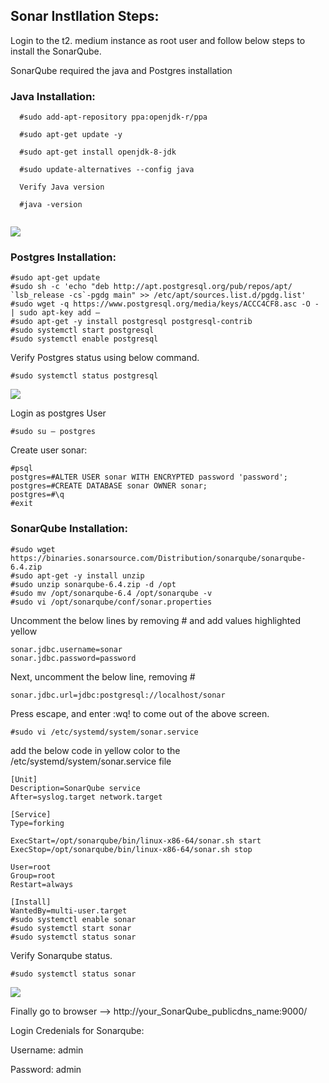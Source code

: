 ## Sonar Instllation Steps:

Login to the t2. medium instance as root user and follow below steps to install the SonarQube.

SonarQube required the java and Postgres installation

### Java Installation:
```
  #sudo add-apt-repository ppa:openjdk-r/ppa 
  
  #sudo apt-get update -y
  
  #sudo apt-get install openjdk-8-jdk
  
  #sudo update-alternatives --config java
  
  Verify Java version
  
  #java -version
  
```
 <image src="images/JavaVersionCheck.jpg"/>
 
### Postgres Installation:
```
#sudo apt-get update
#sudo sh -c 'echo "deb http://apt.postgresql.org/pub/repos/apt/ `lsb_release -cs`-pgdg main" >> /etc/apt/sources.list.d/pgdg.list'
#sudo wget -q https://www.postgresql.org/media/keys/ACCC4CF8.asc -O - | sudo apt-key add –
#sudo apt-get -y install postgresql postgresql-contrib
#sudo systemctl start postgresql
#sudo systemctl enable postgresql
```
Verify Postgres status using below command.
```
#sudo systemctl status postgresql
```
<image src="images/CheckPostgresStatus.jpg"/>

Login as postgres User
```
#sudo su – postgres
```
Create user sonar:
```
#psql
postgres=#ALTER USER sonar WITH ENCRYPTED password 'password';
postgres=#CREATE DATABASE sonar OWNER sonar;
postgres=#\q
#exit
```
### SonarQube Installation:
```
#sudo wget https://binaries.sonarsource.com/Distribution/sonarqube/sonarqube-6.4.zip
#sudo apt-get -y install unzip
#sudo unzip sonarqube-6.4.zip -d /opt
#sudo mv /opt/sonarqube-6.4 /opt/sonarqube -v
#sudo vi /opt/sonarqube/conf/sonar.properties
```
Uncomment the below lines by removing # and add values highlighted yellow
```
sonar.jdbc.username=sonar
sonar.jdbc.password=password
```
Next, uncomment the below line, removing #
```
sonar.jdbc.url=jdbc:postgresql://localhost/sonar
```
Press escape, and enter :wq! to come out of the above screen.
```
#sudo vi /etc/systemd/system/sonar.service
```
add the below code in yellow color to the /etc/systemd/system/sonar.service file
```
[Unit]
Description=SonarQube service
After=syslog.target network.target

[Service]
Type=forking

ExecStart=/opt/sonarqube/bin/linux-x86-64/sonar.sh start
ExecStop=/opt/sonarqube/bin/linux-x86-64/sonar.sh stop

User=root
Group=root
Restart=always

[Install]
WantedBy=multi-user.target
#sudo systemctl enable sonar
#sudo systemctl start sonar
#sudo systemctl status sonar
```
Verify Sonarqube status.
```
#sudo systemctl status sonar
 ```
 <image src="images/chkSonarStatus.jpg"/>
 
Finally go to browser --> http://your_SonarQube_publicdns_name:9000/

Login Credenials for Sonarqube:

Username: admin

Password: admin
